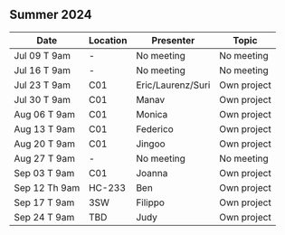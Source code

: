 ## Summer 2024

| Date            | Location   | Presenter                | Topic              |
|-----------------|------------|--------------------------|--------------------|
| Jul 09 T 9am    | -          | No meeting               | No meeting         |
| Jul 16 T 9am    | -          | No meeting               | No meeting         |
| Jul 23 T 9am    | C01        | Eric/Laurenz/Suri        | Own project        |
| Jul 30 T 9am    | C01        | Manav                    | Own project        |
| Aug 06 T 9am    | C01        | Monica                   | Own project        |
| Aug 13 T 9am    | C01        | Federico                 | Own project        |
| Aug 20 T 9am    | C01        | Jingoo                   | Own project        |
| Aug 27 T 9am    | -          | No meeting               | No meeting         |
| Sep 03 T 9am    | C01        | Joanna                   | Own project        |
| Sep 12 Th 9am   | HC-233     | Ben                      | Own project        |
| Sep 17 T 9am    | 3SW        | Filippo                  | Own project        |
| Sep 24 T 9am    | TBD        | Judy                     | Own project        |

